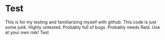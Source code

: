 Test
====
This is for my testing and familiarizing myself with github.
This code is just some junk. Highly untested. Probably full of bugs. Probably needs Raid.
Use at your own risk!
Test 
